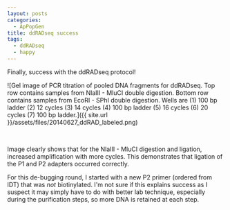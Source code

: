 ```yaml
---
layout: posts
categories: 
  - ApPopGen
title: ddRADseq success
tags: 
  - ddRADseq
  - happy
---
```


Finally, success with the ddRADseq protocol! 

![Gel image of PCR titration of pooled DNA fragments for ddRADseq. Top row contains samples from NlaIII - MluCI double digestion. Bottom row contains samples from EcoRI - SPhI double digestion. Wells are (1) 100 bp ladder (2) 12 cycles (3) 14 cycles (4) 100 bp ladder (5) 16 cycles (6) 20 cycles (7) 100 bp ladder.]({{ site.url }}/assets/files/20140627_ddRAD_labeled.png)

<br>

Image clearly shows that for the NlaIII - MluCI digestion and ligation, increased amplification with more cycles. This demonstrates that ligation of the P1 and P2 adapters occurred correctly. 

For this de-bugging round, I started with a new P2 primer (ordered from IDT) that was *not* biotinylated. I'm not sure if this explains success as I suspect it may simply have to do with better lab technique, especially during the purification steps, so more DNA is retained at each step. 

